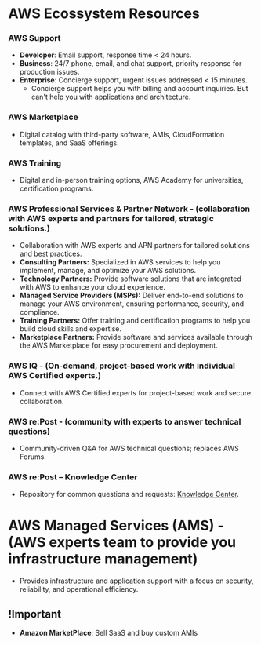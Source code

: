 # AWS Ecossystem Resources

### AWS Support

- **Developer**: Email support, response time < 24 hours.
- **Business**: 24/7 phone, email, and chat support, priority response for production issues.
- **Enterprise**: Concierge support, urgent issues addressed < 15 minutes.
  - Concierge support helps you with billing and account inquiries. But can't help you with applications and architecture.

### AWS Marketplace

- Digital catalog with third-party software, AMIs, CloudFormation templates, and SaaS offerings.

### AWS Training

- Digital and in-person training options, AWS Academy for universities, certification programs.

### AWS Professional Services & Partner Network - (collaboration with AWS experts and partners for tailored, strategic solutions.)

- Collaboration with AWS experts and APN partners for tailored solutions and best practices.
- **Consulting Partners:** Specialized in AWS services to help you implement, manage, and optimize your AWS solutions.
- **Technology Partners:** Provide software solutions that are integrated with AWS to enhance your cloud experience.
- **Managed Service Providers (MSPs):** Deliver end-to-end solutions to manage your AWS environment, ensuring performance, security, and compliance.
- **Training Partners:** Offer training and certification programs to help you build cloud skills and expertise.
- **Marketplace Partners:** Provide software and services available through the AWS Marketplace for easy procurement and deployment.

### AWS IQ - (On-demand, project-based work with individual AWS Certified experts.)

- Connect with AWS Certified experts for project-based work and secure collaboration.

### AWS re:Post - (community with experts to answer technical questions)

- Community-driven Q&A for AWS technical questions; replaces AWS Forums.

### AWS re:Post – Knowledge Center

- Repository for common questions and requests: [Knowledge Center](https://repost.aws/knowledge-center).

# AWS Managed Services (AMS) - (AWS experts team to provide you infrastructure management)

- Provides infrastructure and application support with a focus on security, reliability, and operational efficiency.

## !Important
- **Amazon MarketPlace**: Sell SaaS and buy custom AMIs